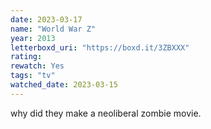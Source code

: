 ```yaml
---
date: 2023-03-17
name: "World War Z"
year: 2013
letterboxd_uri: "https://boxd.it/3ZBXXX"
rating: 
rewatch: Yes
tags: "tv"
watched_date: 2023-03-15
---
```


why did they make a neoliberal zombie movie.
